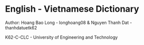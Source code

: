# English - Vietnamese Dictionary

Author: Hoang Bao Long - longhoang08 & Nguyen Thanh Dat - thanhdatuetk62

K62-C-CLC - University of Engineering and Technology

